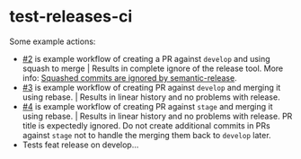 # test-releases-ci

Some example actions:

- [#2](https://github.com/yegorgunko/test-releases-ci/pulls/2) is example workflow of creating a PR against `develop` and using squash to merge | Results in complete ignore of the release tool. More info: [Squashed commits are ignored by semantic-release](https://semantic-release.gitbook.io/semantic-release/support/troubleshooting#squashed-commits-are-ignored-by-semantic-release).
- [#3](https://github.com/yegorgunko/test-releases-ci/pulls/3) is example workflow of creating PR against `develop` and merging it using rebase. | Results in linear history and no problems with release.
- [#4](https://github.com/yegorgunko/test-releases-ci/pulls/4) is example workflow of creating PR against `stage` and merging it using rebase. | Results in linear history and no problems with release. PR title is expectedly ignored. Do not create additional commits in PRs against `stage` not to handle the merging them back to `develop` later.
- Tests feat release on develop...

